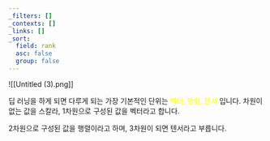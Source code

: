 ```yaml
---
_filters: []
_contexts: []
_links: []
_sort:
  field: rank
  asc: false
  group: false
---
```

![[Untitled (3).png]]

딥 러닝을 하게 되면 다루게 되는 가장 기본적인 단위는 <font color="#ffff00">벡터, 행렬, 텐서</font> 입니다. 차원이 없는 값을 스칼라, 1차원으로 구성된 값을 벡터라고 합니다.

2차원으로 구성된 값을 행렬이라고 하며, 3차원이 되면 텐서라고 부릅니다.